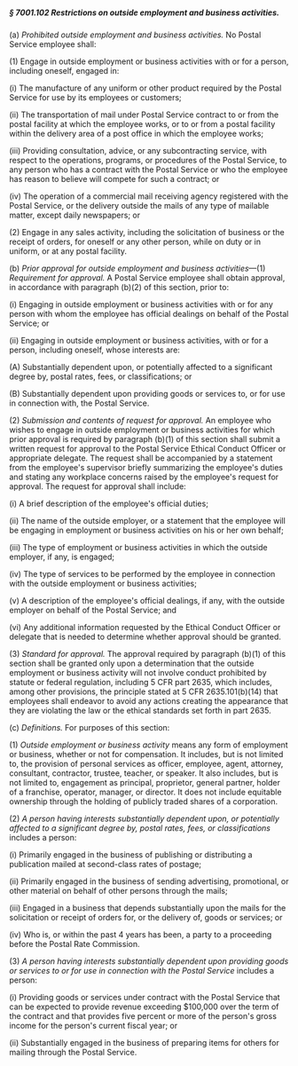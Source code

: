 ##### § 7001.102 Restrictions on outside employment and business activities. #####

(a) *Prohibited outside employment and business activities.* No Postal Service employee shall:

(1) Engage in outside employment or business activities with or for a person, including oneself, engaged in:

(i) The manufacture of any uniform or other product required by the Postal Service for use by its employees or customers;

(ii) The transportation of mail under Postal Service contract to or from the postal facility at which the employee works, or to or from a postal facility within the delivery area of a post office in which the employee works;

(iii) Providing consultation, advice, or any subcontracting service, with respect to the operations, programs, or procedures of the Postal Service, to any person who has a contract with the Postal Service or who the employee has reason to believe will compete for such a contract; or

(iv) The operation of a commercial mail receiving agency registered with the Postal Service, or the delivery outside the mails of any type of mailable matter, except daily newspapers; or

(2) Engage in any sales activity, including the solicitation of business or the receipt of orders, for oneself or any other person, while on duty or in uniform, or at any postal facility.

(b) *Prior approval for outside employment and business activities*—(1) *Requirement for approval.* A Postal Service employee shall obtain approval, in accordance with paragraph (b)(2) of this section, prior to:

(i) Engaging in outside employment or business activities with or for any person with whom the employee has official dealings on behalf of the Postal Service; or

(ii) Engaging in outside employment or business activities, with or for a person, including oneself, whose interests are:

(A) Substantially dependent upon, or potentially affected to a significant degree by, postal rates, fees, or classifications; or

(B) Substantially dependent upon providing goods or services to, or for use in connection with, the Postal Service.

(2) *Submission and contents of request for approval.* An employee who wishes to engage in outside employment or business activities for which prior approval is required by paragraph (b)(1) of this section shall submit a written request for approval to the Postal Service Ethical Conduct Officer or appropriate delegate. The request shall be accompanied by a statement from the employee's supervisor briefly summarizing the employee's duties and stating any workplace concerns raised by the employee's request for approval. The request for approval shall include:

(i) A brief description of the employee's official duties;

(ii) The name of the outside employer, or a statement that the employee will be engaging in employment or business activities on his or her own behalf;

(iii) The type of employment or business activities in which the outside employer, if any, is engaged;

(iv) The type of services to be performed by the employee in connection with the outside employment or business activities;

(v) A description of the employee's official dealings, if any, with the outside employer on behalf of the Postal Service; and

(vi) Any additional information requested by the Ethical Conduct Officer or delegate that is needed to determine whether approval should be granted.

(3) *Standard for approval.* The approval required by paragraph (b)(1) of this section shall be granted only upon a determination that the outside employment or business activity will not involve conduct prohibited by statute or federal regulation, including 5 CFR part 2635, which includes, among other provisions, the principle stated at 5 CFR 2635.101(b)(14) that employees shall endeavor to avoid any actions creating the appearance that they are violating the law or the ethical standards set forth in part 2635.

(c) *Definitions.* For purposes of this section:

(1) *Outside employment or business activity* means any form of employment or business, whether or not for compensation. It includes, but is not limited to, the provision of personal services as officer, employee, agent, attorney, consultant, contractor, trustee, teacher, or speaker. It also includes, but is not limited to, engagement as principal, proprietor, general partner, holder of a franchise, operator, manager, or director. It does not include equitable ownership through the holding of publicly traded shares of a corporation.

(2) *A person having interests substantially dependent upon, or potentially affected to a significant degree by, postal rates, fees, or classifications* includes a person:

(i) Primarily engaged in the business of publishing or distributing a publication mailed at second-class rates of postage;

(ii) Primarily engaged in the business of sending advertising, promotional, or other material on behalf of other persons through the mails;

(iii) Engaged in a business that depends substantially upon the mails for the solicitation or receipt of orders for, or the delivery of, goods or services; or

(iv) Who is, or within the past 4 years has been, a party to a proceeding before the Postal Rate Commission.

(3) *A person having interests substantially dependent upon providing goods or services to or for use in connection with the Postal Service* includes a person:

(i) Providing goods or services under contract with the Postal Service that can be expected to provide revenue exceeding $100,000 over the term of the contract and that provides five percent or more of the person's gross income for the person's current fiscal year; or

(ii) Substantially engaged in the business of preparing items for others for mailing through the Postal Service.